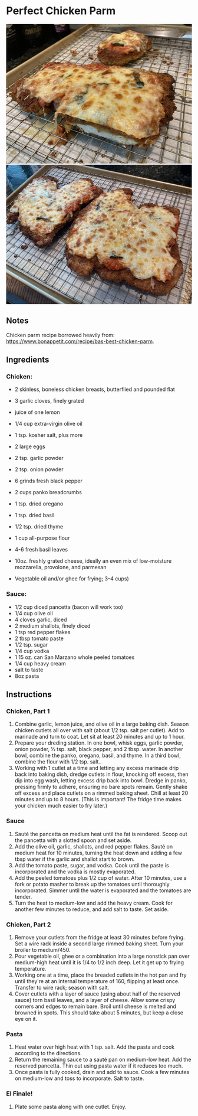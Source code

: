 # Perfect Chicken Parm

![image](/img/parm_closeup.png)
![image](/img/parm_full.png)

## Notes
Chicken parm recipe borrowed heavily from: https://www.bonappetit.com/recipe/bas-best-chicken-parm.

## Ingredients

### Chicken:
- 2 skinless, boneless chicken breasts, butterflied and pounded flat

- 3 garlic cloves, finely grated
- juice of one lemon
- 1/4 cup extra-virgin olive oil
- 1 tsp. kosher salt, plus more

- 2 large eggs
- 2 tsp. garlic powder
- 2 tsp. onion powder
- 6 grinds fresh black pepper

- 2 cups panko breadcrumbs
- 1 tsp. dried oregano
- 1 tsp. dried basil
- 1/2 tsp. dried thyme

- 1 cup all-purpose flour

- 4-6 fresh basil leaves

- 10oz. freshly grated cheese, ideally an even mix of low-moisture mozzarella, provolone, and parmesan

- Vegetable oil and/or ghee for frying; 3–4 cups)

### Sauce:
- 1/2 cup diced pancetta (bacon will work too)
- 1/4 cup olive oil
- 4 cloves garlic, diced
- 2 medium shallots, finely diced
- 1 tsp red pepper flakes
- 2 tbsp tomato paste
- 1/2 tsp. sugar
- 1/4 cup vodka
- 1 15 oz. can San Marzano whole peeled tomatoes
- 1/4 cup heavy cream
- salt to taste
- 8oz pasta

## Instructions

### Chicken, Part 1
1. Combine garlic, lemon juice, and olive oil in a large baking dish. Season chicken cutlets all over with salt (about 1/2 tsp. salt per cutlet). Add to marinade and turn to coat. Let sit at least 20 minutes and up to 1 hour.
2. Prepare your dreding station. In one bowl, whisk eggs, garlic powder, onion powder, ½ tsp. salt, black pepper, and 2 tbsp. water. In another bowl, combine the panko, oregano, basil, and thyme. In a third bowl, combine the flour with 1/2 tsp. salt..
3. Working with 1 cutlet at a time and letting any excess marinade drip back into baking dish, dredge cutlets in flour, knocking off excess, then dip into egg wash, letting excess drip back into bowl. Dredge in panko, pressing firmly to adhere, ensuring no bare spots remain. Gently shake off excess and place cutlets on a rimmed baking sheet. Chill at least 20 minutes and up to 8 hours. (This is important! The fridge time makes your chicken much easier to fry later.)

### Sauce
1. Sauté the pancetta on medium heat until the fat is rendered. Scoop out the pancetta with a slotted spoon and set aside.
2. Add the olive oil, garlic, shallots, and red pepper flakes. Sauté on medium heat for 10 minutes, turning the heat down and adding a few tbsp water if the garlic and shallot start to brown.
3. Add the tomato paste, sugar, and vodka. Cook until the paste is incorporated and the vodka is mostly evaporated.
4. Add the peeled tomatoes plus 1/2 cup of water. After 10 minutes, use a fork or potato masher to break up the tomatoes until thoroughly incorporated. Simmer until the water is evaporated and the tomatoes are tender.
5. Turn the heat to medium-low and add the heavy cream. Cook for another few minutes to reduce, and add salt to taste. Set aside.

### Chicken, Part 2
1. Remove your cutlets from the fridge at least 30 minutes before frying. Set a wire rack inside a second large rimmed baking sheet. Turn your broiler to medium/450.
2. Pour vegetable oil, ghee or a combination into a large nonstick pan over medium-high heat until it is 1/4 to 1/2 inch deep. Let it get up to frying temperature.
3. Working one at a time, place the breaded cutlets in the hot pan and fry until they're at an internal temperature of 160, flipping at least once. Transfer to wire rack; season with salt.
4. Cover cutlets with a layer of sauce (using about half of the reserved sauce) torn basil leaves, and a layer of cheese. Allow some crispy corners and edges to remain bare. Broil until cheese is melted and browned in spots. This should take about 5 minutes, but keep a close eye on it.

### Pasta
1. Heat water over high heat with 1 tsp. salt. Add the pasta and cook according to the directions.
2. Return the remaining sauce to a sauté pan on medium-low heat. Add the reserved pancetta. Thin out using pasta water if it reduces too much.
3. Once pasta is fully cooked, drain and add to sauce. Cook a few minutes on medium-low and toss to incorporate. Salt to taste.

### El Finale!
1. Plate some pasta along with one cutlet. Enjoy.
